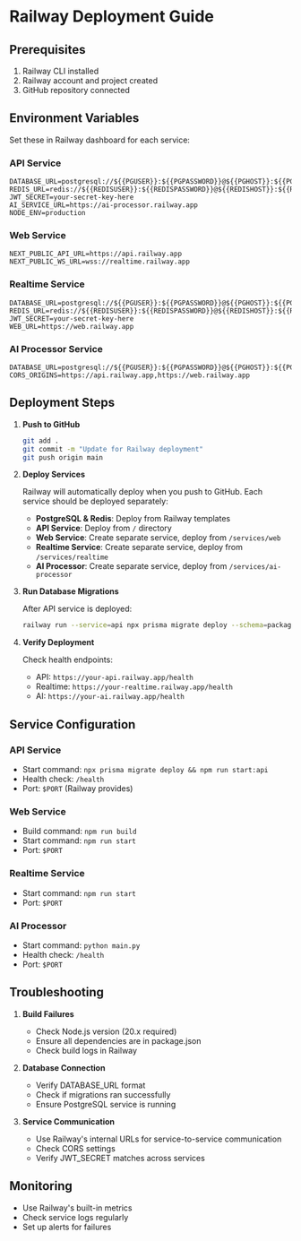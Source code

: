 # Railway Deployment Guide

## Prerequisites

1. Railway CLI installed
2. Railway account and project created
3. GitHub repository connected

## Environment Variables

Set these in Railway dashboard for each service:

### API Service
```env
DATABASE_URL=postgresql://${{PGUSER}}:${{PGPASSWORD}}@${{PGHOST}}:${{PGPORT}}/${{PGDATABASE}}
REDIS_URL=redis://${{REDISUSER}}:${{REDISPASSWORD}}@${{REDISHOST}}:${{REDISPORT}}
JWT_SECRET=your-secret-key-here
AI_SERVICE_URL=https://ai-processor.railway.app
NODE_ENV=production
```

### Web Service
```env
NEXT_PUBLIC_API_URL=https://api.railway.app
NEXT_PUBLIC_WS_URL=wss://realtime.railway.app
```

### Realtime Service
```env
DATABASE_URL=postgresql://${{PGUSER}}:${{PGPASSWORD}}@${{PGHOST}}:${{PGPORT}}/${{PGDATABASE}}
REDIS_URL=redis://${{REDISUSER}}:${{REDISPASSWORD}}@${{REDISHOST}}:${{REDISPORT}}
JWT_SECRET=your-secret-key-here
WEB_URL=https://web.railway.app
```

### AI Processor Service
```env
DATABASE_URL=postgresql://${{PGUSER}}:${{PGPASSWORD}}@${{PGHOST}}:${{PGPORT}}/${{PGDATABASE}}
CORS_ORIGINS=https://api.railway.app,https://web.railway.app
```

## Deployment Steps

1. **Push to GitHub**
   ```bash
   git add .
   git commit -m "Update for Railway deployment"
   git push origin main
   ```

2. **Deploy Services**
   
   Railway will automatically deploy when you push to GitHub. Each service should be deployed separately:
   
   - **PostgreSQL & Redis**: Deploy from Railway templates
   - **API Service**: Deploy from `/` directory
   - **Web Service**: Create separate service, deploy from `/services/web`
   - **Realtime Service**: Create separate service, deploy from `/services/realtime`
   - **AI Processor**: Create separate service, deploy from `/services/ai-processor`

3. **Run Database Migrations**
   
   After API service is deployed:
   ```bash
   railway run --service=api npx prisma migrate deploy --schema=packages/database/prisma/schema.prisma
   ```

4. **Verify Deployment**
   
   Check health endpoints:
   - API: `https://your-api.railway.app/health`
   - Realtime: `https://your-realtime.railway.app/health`
   - AI: `https://your-ai.railway.app/health`

## Service Configuration

### API Service
- Start command: `npx prisma migrate deploy && npm run start:api`
- Health check: `/health`
- Port: `$PORT` (Railway provides)

### Web Service
- Build command: `npm run build`
- Start command: `npm run start`
- Port: `$PORT`

### Realtime Service
- Start command: `npm run start`
- Port: `$PORT`

### AI Processor
- Start command: `python main.py`
- Health check: `/health`
- Port: `$PORT`

## Troubleshooting

1. **Build Failures**
   - Check Node.js version (20.x required)
   - Ensure all dependencies are in package.json
   - Check build logs in Railway

2. **Database Connection**
   - Verify DATABASE_URL format
   - Check if migrations ran successfully
   - Ensure PostgreSQL service is running

3. **Service Communication**
   - Use Railway's internal URLs for service-to-service communication
   - Check CORS settings
   - Verify JWT_SECRET matches across services

## Monitoring

- Use Railway's built-in metrics
- Check service logs regularly
- Set up alerts for failures